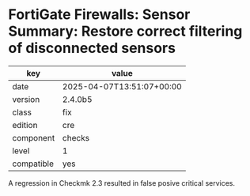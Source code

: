 [//]: # (werk v2)
# FortiGate Firewalls: Sensor Summary: Restore correct filtering of disconnected sensors

key        | value
---------- | ---
date       | 2025-04-07T13:51:07+00:00
version    | 2.4.0b5
class      | fix
edition    | cre
component  | checks
level      | 1
compatible | yes

A regression in Checkmk 2.3 resulted in false posive critical services.

